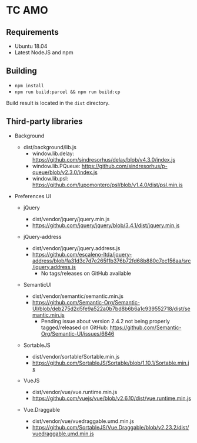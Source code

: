 # TC AMO

## Requirements

- Ubuntu 18.04
- Latest NodeJS and npm

## Building

- `npm install`
- `npm run build:parcel && npm run build:cp`

Build result is located in the `dist` directory.

## Third-party libraries

- Background

  - dist/background/lib.js
    - window.lib.delay: https://github.com/sindresorhus/delay/blob/v4.3.0/index.js
    - window.lib.PQueue: https://github.com/sindresorhus/p-queue/blob/v2.3.0/index.js
    - window.lib.psl: https://github.com/lupomontero/psl/blob/v1.4.0/dist/psl.min.js

- Preferences UI

  - jQuery

    - dist/vendor/jquery/jquery.min.js
    - https://github.com/jquery/jquery/blob/3.4.1/dist/jquery.min.js

  - jQuery-address

    - dist/vendor/jquery/jquery.address.js
    - https://github.com/escaleno-ltda/jquery-address/blob/fa31d3c7d7e265f1b376b72fd68b880c7ec156aa/src/jquery.address.js
      - No tags/releases on GitHub available

  - SemanticUI

    - dist/vendor/semantic/semantic.min.js
    - https://github.com/Semantic-Org/Semantic-UI/blob/deb275d2d5fe9a522a0b7bd8b6b6a1c939552718/dist/semantic.min.js
      - Pending issue about version 2.4.2 not being properly tagged/released on GitHub: https://github.com/Semantic-Org/Semantic-UI/issues/6646

  - SortableJS

    - dist/vendor/sortable/Sortable.min.js
    - https://github.com/SortableJS/Sortable/blob/1.10.1/Sortable.min.js

  - VueJS

    - dist/vendor/vue/vue.runtime.min.js
    - https://github.com/vuejs/vue/blob/v2.6.10/dist/vue.runtime.min.js

  - Vue.Draggable

    - dist/vendor/vue/vuedraggable.umd.min.js
    - https://github.com/SortableJS/Vue.Draggable/blob/v2.23.2/dist/vuedraggable.umd.min.js
